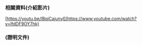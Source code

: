 ###  相關資料(介紹影片)
[https://youtu.be/lBqjCajunvI](https://www.youtube.com/watch?v=lfdDF9OY7hk)
### (證明文件)
